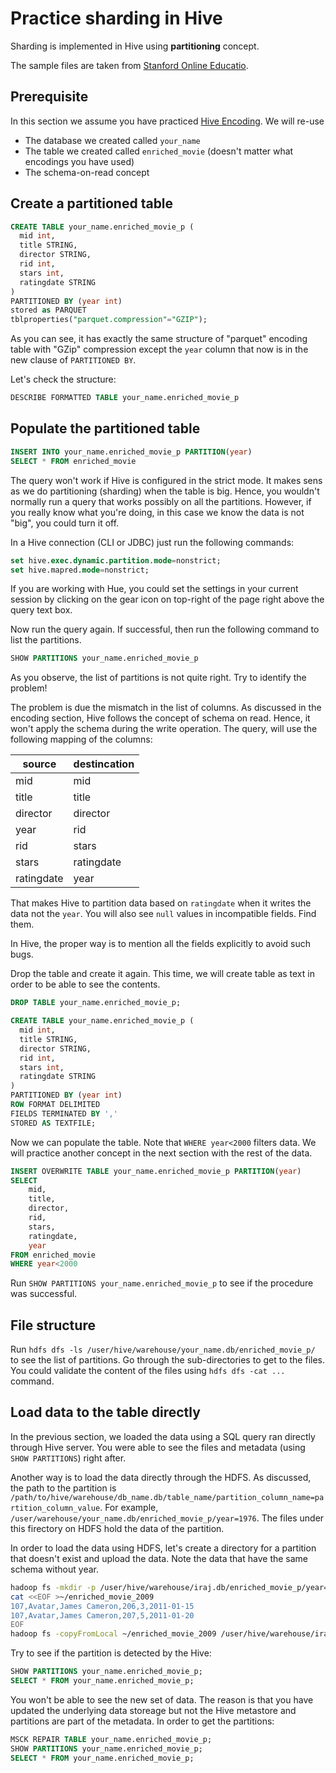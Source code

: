 # Practice sharding in Hive

Sharding is implemented in Hive using **partitioning** concept.

The sample files are taken from [Stanford Online Educatio](https://lagunita.stanford.edu/courses/DB/2014/SelfPaced/about).

## Prerequisite

In this section we assume you have practiced [Hive Encoding](encoding.md).
We will re-use 
- The database we created called `your_name`
- The table we created called `enriched_movie` (doesn't matter what encodings you have used)
- The schema-on-read concept

## Create a partitioned table

```sql
CREATE TABLE your_name.enriched_movie_p (
  mid int, 
  title STRING, 
  director STRING, 
  rid int, 
  stars int, 
  ratingdate STRING
) 
PARTITIONED BY (year int)
stored as PARQUET
tblproperties("parquet.compression"="GZIP");
```

As you can see, it has exactly the same structure of "parquet" encoding table with "GZip" compression
except the `year` column that now is in the new clause of `PARTITIONED BY`.

Let's check the structure:

```sql
DESCRIBE FORMATTED TABLE your_name.enriched_movie_p
```

## Populate the partitioned table

```sql
INSERT INTO your_name.enriched_movie_p PARTITION(year)
SELECT * FROM enriched_movie
```

The query won't work if Hive is configured in the strict mode. It makes sens as we do partitioning (sharding)
when the table is big. Hence, you wouldn't normally run a query that works possibly on all the partitions.
However, if you really know what you're doing, in this case we know the data is not "big", you could turn it off.

In a Hive connection (CLI or JDBC) just run the following commands:

```sql
set hive.exec.dynamic.partition.mode=nonstrict;
set hive.mapred.mode=nonstrict;
```

If you are working with Hue, you could set the settings in your current session by clicking on
the gear icon on top-right of the page right above the query text box.

Now run the query again. If successful, then run the following command to list the partitions.

```sql
SHOW PARTITIONS your_name.enriched_movie_p
```

As you observe, the list of partitions is not quite right. Try to identify the problem!

The problem is due the mismatch in the list of columns. As discussed in the encoding section,
Hive follows the concept of schema on read. Hence, it won't apply the schema during the write operation.
The query, will use the following mapping of the columns:

| source     | destincation |
|------------|--------------|
| mid        | mid          |
| title      | title        |
| director   | director     |
| year       | rid          |
| rid        | stars        |
| stars      | ratingdate   |
| ratingdate | year         |

That makes Hive to partition data based on `ratingdate` when it writes the data not the `year`.
You will also see `null` values in incompatible fields. Find them.

In Hive, the proper way is to mention all the fields explicitly to avoid such bugs.

Drop the table and create it again.
This time, we will create table as text in order to be able to see the contents.

```sql
DROP TABLE your_name.enriched_movie_p;

CREATE TABLE your_name.enriched_movie_p (
  mid int, 
  title STRING, 
  director STRING, 
  rid int, 
  stars int, 
  ratingdate STRING
) 
PARTITIONED BY (year int)
ROW FORMAT DELIMITED
FIELDS TERMINATED BY ','
STORED AS TEXTFILE;
```

Now we can populate the table. Note that `WHERE year<2000` filters data. We will practice another
concept in the next section with the rest of the data.

```sql
INSERT OVERWRITE TABLE your_name.enriched_movie_p PARTITION(year)
SELECT 
    mid,
    title,
    director,
    rid,
    stars,
    ratingdate,
    year
FROM enriched_movie
WHERE year<2000
```

Run `SHOW PARTITIONS your_name.enriched_movie_p` to see if the procedure was successful.

## File structure

Run `hdfs dfs -ls /user/hive/warehouse/your_name.db/enriched_movie_p/` to see the list of partitions.
Go through the sub-directories to get to the files. You could validate the content of the files
using `hdfs dfs -cat ...` command.

## Load data to the table directly

In the previous section, we loaded the data using a SQL query ran directly through Hive server.
You were able to see the files and metadata (using `SHOW PARTITIONS`) right after.

Another way is to load the data directly through the HDFS. As discussed, the path to the 
partition is `/path/to/hive/warehouse/db_name.db/table_name/partition_column_name=partition_column_value`.
For example, `/user/warehouse/your_name.db/enriched_movie_p/year=1976`.
The files under this firectory on HDFS hold the data of the partition.

In order to load the data using HDFS, let's create a directory for a partition that doesn't exist
and upload the data. Note the data that have the same schema without year.

```bash
hadoop fs -mkdir -p /user/hive/warehouse/iraj.db/enriched_movie_p/year=2009
cat <<EOF >~/enriched_movie_2009
107,Avatar,James Cameron,206,3,2011-01-15
107,Avatar,James Cameron,207,5,2011-01-20
EOF
hadoop fs -copyFromLocal ~/enriched_movie_2009 /user/hive/warehouse/iraj.db/enriched_movie_p/year=2009/
```

Try to see if the partition is detected by the Hive:

```sql
SHOW PARTITIONS your_name.enriched_movie_p;
SELECT * FROM your_name.enriched_movie_p;
```

You won't be able to see the new set of data. The reason is that you have updated the underlying data
storeage but not the Hive metastore and partitions are part of the metadata. In order to get the partitions:

```sql
MSCK REPAIR TABLE your_name.enriched_movie_p;
SHOW PARTITIONS your_name.enriched_movie_p;
SELECT * FROM your_name.enriched_movie_p;
```
